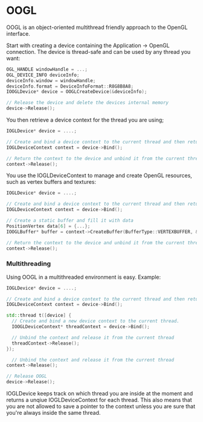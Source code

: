# OOGL #

OOGL is an object-oriented multithread friendly approach to the OpenGL interface.

Start with creating a device containing the Application -> OpenGL connection. The device is thread-safe and can be used by any thread you want:
```cpp
OGL_HANDLE windowHandle = ...;
OGL_DEVICE_INFO deviceInfo;
deviceInfo.window = windowHandle;
deviceInfo.format = DeviceInfoFormat::R8G8B8A8;
IOOGLDevice* device = OOGLCreateDevice(&deviceInfo);

// Release the device and delete the devices internal memory
device->Release();
```

You then retrieve a device context for the thread you are using;
```cpp
IOGLDevice* device = ....;

// Create and bind a device context to the current thread and then return it to the program
IOGLDeviceContext context = device->Bind();

// Return the context to the device and unbind it from the current thread
context->Release();
```

You use the IOGLDeviceContext to manage and create OpenGL resources, such as vertex buffers and textures:
```cpp
IOGLDevice* device = ....;

// Create and bind a device context to the current thread and then return it to the program
IOGLDeviceContext context = device->Bind();

// Create a static buffer and fill it with data
PositionVertex data[6] = {...};
IOOGLBuffer* buffer = context->CreateBuffer(BufferType::VERTEXBUFFER, &data, sizeof(data), BufferMode::STATIC);

// Return the context to the device and unbind it from the current thread
context->Release();
```

### Multithreading ###

Using OOGL in a multithreaded environment is easy. Example:
```cpp
IOGLDevice* device = ....;

// Create and bind a device context to the current thread and then return it to the program
IOGLDeviceContext context = device->Bind();

std::thread t([device] {
  // Create and bind a new device context to the current thread.
  IOOGLDeviceContext* threadContext = device->Bind();

  // Unbind the context and release it from the current thread
  threadContext->Release();
});

  // Unbind the context and release it from the current thread
context->Release();

// Release OOGL
device->Release();

```

IOGLDevice keeps track on which thread you are inside at the moment and returns a unqiue IOGLDeviceContext for each thread. This also means that you are not allowed to save a pointer to the context unless you are sure that you're always inside the same thread.
